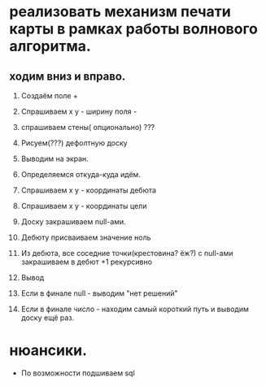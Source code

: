 # реализовать  механизм печати карты в рамках работы волнового алгоритма.
## ходим вниз и вправо.
1. Создаём поле +
11. Спрашиваем х у - ширину поля -
12. спрашиваем стены( опционально) ???
13. Рисуем(???) дефолтную доску
14. Выводим на экран.
2. Определяемся откуда-куда идём.
21. Спрашиваем x y - координаты дебюта
22. Спрашиваем x y - координаты цели
23. Доску закрашиваем null-ами.
24. Дебюту присваиваем значение ноль
25. Из дебюта, все соседние точки(крестовина? ёж?) c null-ами закрашиваем в 
 дебют +1 рекурсивно

3. Вывод
6. Если в финале null - выводим "нет решений"
7. Если в финале число - находим самый короткий путь и выводим доску ещё раз.



# нюансики.
* По возможности подшиваем sql
